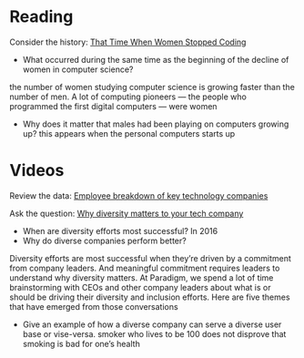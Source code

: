 # Reading
Consider the history: [That Time When Women Stopped Coding](https://www.npr.org/sections/money/2014/10/21/357629765/when-women-stopped-coding)

* What occurred during the same time as the beginning of the decline of women in computer science?

the number of women studying computer science is growing faster than the number of men.
A lot of computing pioneers — the people who programmed the first digital computers — were women

* Why does it matter that males had been playing on computers growing up?
this appears when the personal computers starts up

# Videos

Review the data: [Employee breakdown of key technology companies](https://informationisbeautiful.net/visualizations/diversity-in-tech/)

Ask the question: [Why diversity matters to your tech company](https://www.usatoday.com/story/tech/columnist/2015/07/21/why-diversity-matters-your-tech-company/30419871/)

* When are diversity efforts most successful?
In 2016
* Why do diverse companies perform better?

Diversity efforts are most successful when they’re driven by a commitment from company leaders. And meaningful commitment requires leaders to understand why diversity matters. At Paradigm, we spend a lot of time brainstorming with CEOs and other company leaders about what is or should be driving their diversity and inclusion efforts. Here are five themes that have emerged from those conversations
* Give an example of how a diverse company can serve a diverse user base or vise-versa.
smoker who lives to be 100 does not disprove that smoking is bad for one’s health